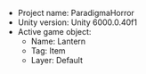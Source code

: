 <!-- UNITY CODE ASSIST INSTRUCTIONS START -->
- Project name: ParadigmaHorror
- Unity version: Unity 6000.0.40f1
- Active game object:
  - Name: Lantern
  - Tag: Item
  - Layer: Default
<!-- UNITY CODE ASSIST INSTRUCTIONS END -->